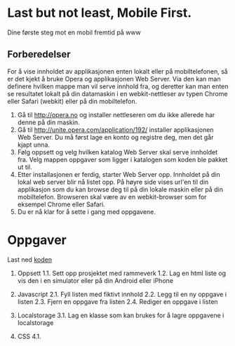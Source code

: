 # Last but not least, Mobile First.
 Dine første steg mot en mobil fremtid på www

## Forberedelser

For å vise innholdet av applikasjonen enten lokalt eller på mobiltelefonen, så er det kjekt å bruke Opera og applikasjonen Web Server. Via den kan man definere hvilken mappe man vil serve innhold fra, og deretter kan man enten se resultatet lokalt på din datamaskin i en webkit-nettleser av typen Chrome eller Safari (webkit) eller på din mobiltelefon. 

1. Gå til http://opera.no og installer nettleseren om du ikke allerede har denne på din maskin.
2. Gå til http://unite.opera.com/application/192/ installer applikasjonen Web Server. Du må først lage en konto og registre deg, men det går kjapt unna.
3. Følg oppsett og velg hvilken katalog Web Server skal serve innholdet fra. Velg mappen oppgaver som ligger i katalogen som koden ble pakket ut til. 
4. Etter installasjonen er ferdig, starter Web Server opp. Innholdet på din lokal web server blir nå listet opp. På høyre side vises url'en til din applikasjon som du kan browse deg til på din lokale maskin eller på din mobiltelefon. Browseren skal være av en webkit-browser som for eksempel Chrome eller Safari.
5. Du er nå klar for å sette i gang med oppgavene.
		
# Oppgaver
Last ned [koden](https://github.com/erlendfh/bekk-jskurs/zipball/master) 

1. Oppsett
1.1. Sett opp prosjektet med rammeverk
1.2. Lag en html liste og vis den i en simulator eller på din Android eller iPhone

2. Javascript
2.1. Fyll listen med fiktivt innhold
2.2. Legg til en ny oppgave i listen
2.3. Fjern en oppgave fra listen
2.4. Rediger en oppgave i listen

3. Localstorage
3.1. Lag en klasse som kan brukes for å lagre oppgavene i localstorage

4. CSS
4.1.
